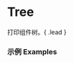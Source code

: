 # Tree

打印组件树。{ .lead }

### 示例 Examples

<div class="bs-example">
    <div class="content">
        <div bx-id="components/tree"></div>
    </div>
</div>